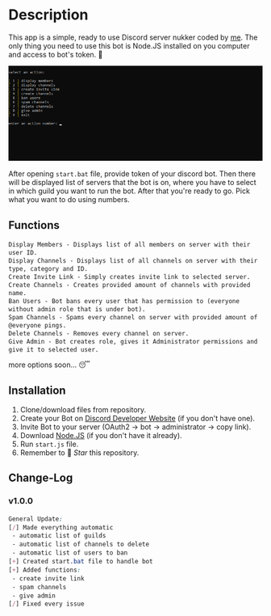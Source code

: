 <!--- sefty --->
<!-- sefty -->
<!--- sefty --->

# Description

This app is a simple, ready to use Discord server nukker coded by [me](https://fentanyl.recipes).
The only thing you need to use this bot is Node.JS installed on you computer
and access to bot's token. 🤩

![Thumbnail](https://github.com/krulsefty/discord-nukker/blob/main/files/image.png)

After opening `start.bat` file, provide token of your discord bot. Then there will be displayed
list of servers that the bot is on, where you have to select in which guild you
want to run the bot. After that you're ready to go. Pick what you want to do
using numbers.

## Functions

```
Display Members - Displays list of all members on server with their user ID.
Display Channels - Displays list of all channels on server with their type, category and ID.
Create Invite Link - Simply creates invite link to selected server.
Create Channels - Creates provided amount of channels with provided name.
Ban Users - Bot bans every user that has permission to (everyone without admin role that is under bot).
Spam Channels - Spams every channel on server with provided amount of @everyone pings.
Delete Channels - Removes every channel on server.
Give Admin - Bot creates role, gives it Administrator permissions and give it to selected user.
```

more options soon... 😴

## Installation

1. Clone/download files from repository.
2. Create your Bot on [Discord Developer Website](https://discord.dev) (if you don't have one).
3. Invite Bot to your server (OAuth2 -> bot -> administrator -> copy link).
4. Download [Node.JS](https://nodejs.org) (if you don't have it already).
5. Run `start.js` file.
6. Remember to 🌟 *Star* this repository.

## Change-Log

### v1.0.0
```css
General Update:
[/] Made everything automatic
 - automatic list of guilds
 - automatic list of channels to delete
 - automatic list of users to ban
[+] Created start.bat file to handle bot
[+] Added functions:
 - create invite link
 - spam channels
 - give admin
[/] Fixed every issue
```